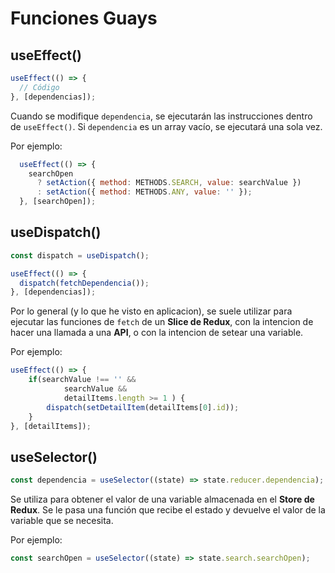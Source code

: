 # Funciones Guays

## useEffect()
```js
useEffect(() => {
  // Código
}, [dependencias]);
```
Cuando se modifique `dependencia`, se ejecutarán las instrucciones dentro de `useEffect()`. Si `dependencia` es un array vacío, se ejecutará una sola vez.  

Por ejemplo:
```js
  useEffect(() => {
    searchOpen
      ? setAction({ method: METHODS.SEARCH, value: searchValue })
      : setAction({ method: METHODS.ANY, value: '' });
  }, [searchOpen]);
```

## useDispatch()
```js
const dispatch = useDispatch();

useEffect(() => {
  dispatch(fetchDependencia());
}, [dependencias]);
```
Por lo general (y lo que he visto en aplicacion), se suele utilizar para ejecutar las funciones de `fetch` de un **Slice de Redux**, con la intencion de hacer una llamada a una **API**, o con la intencion de setear una variable.

Por ejemplo:
```js
useEffect(() => {
    if(searchValue !== '' && 
            searchValue &&
            detailItems.length >= 1 ) {
        dispatch(setDetailItem(detailItems[0].id));
    }
}, [detailItems]);
```

## useSelector()
```js
const dependencia = useSelector((state) => state.reducer.dependencia);
```
Se utiliza para obtener el valor de una variable almacenada en el **Store de Redux**. Se le pasa una función que recibe el estado y devuelve el valor de la variable que se necesita.

Por ejemplo:
```js
const searchOpen = useSelector((state) => state.search.searchOpen);
```